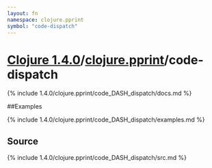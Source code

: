 ```yaml
---
layout: fn
namespace: clojure.pprint
symbol: "code-dispatch"
---
```


# [Clojure 1.4.0](../../)/[clojure.pprint](../)/code-dispatch

{% include 1.4.0/clojure.pprint/code_DASH_dispatch/docs.md %}

##Examples

{% include 1.4.0/clojure.pprint/code_DASH_dispatch/examples.md %}
## Source
{% include 1.4.0/clojure.pprint/code_DASH_dispatch/src.md %}

